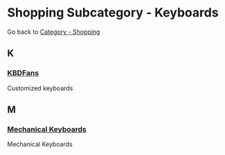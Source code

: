 # Shopping Subcategory - Keyboards

Go back to [Category - Shopping](../../category/shopping.md)

## K

### [KBDFans](https://kbdfans.com/)

Customized keyboards

## M

### [Mechanical Keyboards](https://mechanicalkeyboards.com/)

Mechanical Keyboards
